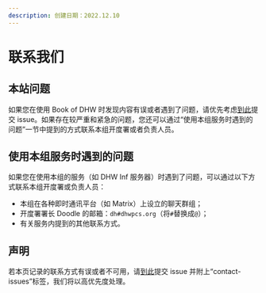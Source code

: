 ```yaml
---
description: 创建日期：2022.12.10
---
```


# 联系我们

## 本站问题
如果您在使用 Book of DHW 时发现内容有误或者遇到了问题，请优先考虑[到此](https://github.com/DHW-PCS/Book-of-DHW-vuepress/issues/new)提交 issue。如果存在较严重和紧急的问题，您还可以通过“使用本组服务时遇到的问题”一节中提到的方式联系本组开度署或者负责人员。

## 使用本组服务时遇到的问题
如果您在使用本组的服务（如 DHW Inf 服务器）时遇到了问题，可以通过以下方式联系本组开度署或负责人员：
* 本组在各种即时通讯平台（如 Matrix）上设立的聊天群组；
* 开度署署长 Doodle 的邮箱：`dh#dhwpcs.org`（将`#`替换成`@`）；
* 有关服务内提到的其他联系方式。

## 声明
若本页记录的联系方式有误或者不可用，请[到此](https://github.com/DHW-PCS/Book-of-DHW-vuepress/issues/new)提交 issue 并附上“contact-issues”标签，我们将以高优先度处理。
